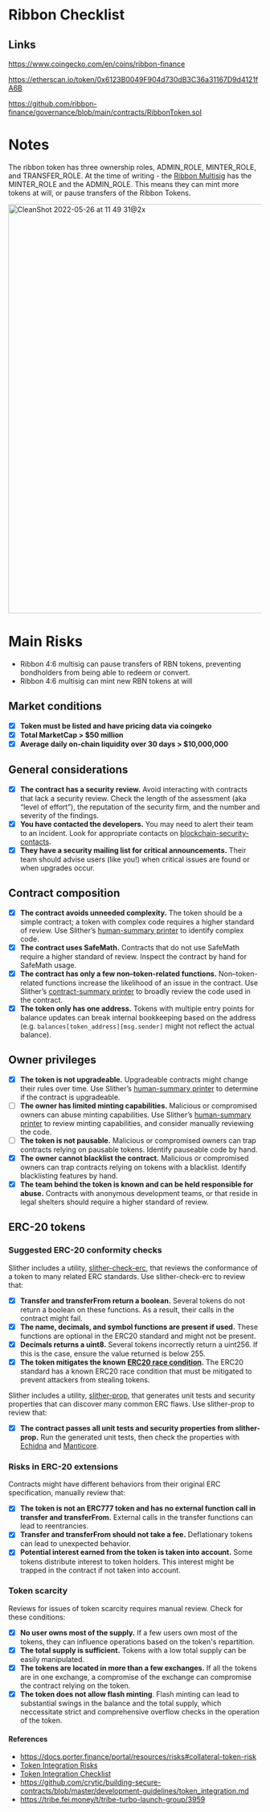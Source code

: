 # Ribbon Checklist

## Links
https://www.coingecko.com/en/coins/ribbon-finance

https://etherscan.io/token/0x6123B0049F904d730dB3C36a31167D9d4121fA6B

https://github.com/ribbon-finance/governance/blob/main/contracts/RibbonToken.sol

# Notes
The ribbon token has three ownership roles, ADMIN_ROLE, MINTER_ROLE, and TRANSFER_ROLE.
At the time of writing - the [Ribbon Multisig](https://gnosis-safe.io/app/eth:0xDAEada3d210D2f45874724BeEa03C7d4BBD41674) has the MINTER_ROLE and the ADMIN_ROLE. This means they can mint more tokens at will, or pause transfers of the Ribbon Tokens. 

<img width="812" alt="CleanShot 2022-05-26 at 11 49 31@2x" src="https://user-images.githubusercontent.com/15036618/170535734-87c81120-0bcf-43f8-924b-8cd1e1c38b2c.png">


# Main Risks 
* Ribbon 4:6 multisig can pause transfers of RBN tokens, preventing bondholders from being able to redeem or convert. 
* Ribbon 4:6 multisig can mint new RBN tokens at will


## Market conditions
- [X] **Token must be listed and have pricing data via coingeko**
- [X] **Total MarketCap > $50 million**
- [X] **Average daily on-chain liquidity over 30 days > $10,000,000**

## General considerations

- [X] **The contract has a security review.** Avoid interacting with contracts that lack a security review. Check the length of the assessment (aka “level of effort”), the reputation of the security firm, and the number and severity of the findings.
- [X] **You have contacted the developers.** You may need to alert their team to an incident. Look for appropriate contacts on [blockchain-security-contacts](https://github.com/crytic/blockchain-security-contacts).
- [X] **They have a security mailing list for critical announcements.** Their team should advise users (like you!) when critical issues are found or when upgrades occur.

## Contract composition

- [X] **The contract avoids unneeded complexity.** The token should be a simple contract; a token with complex code requires a higher standard of review. Use Slither’s [human-summary printer](https://github.com/crytic/slither/wiki/Printer-documentation#human-summary) to identify complex code.
- [X] **The contract uses SafeMath.** Contracts that do not use SafeMath require a higher standard of review. Inspect the contract by hand for SafeMath usage.
- [X] **The contract has only a few non–token-related functions.** Non–token-related functions increase the likelihood of an issue in the contract. Use Slither’s [contract-summary printer](https://github.com/crytic/slither/wiki/Printer-documentation#contract-summary) to broadly review the code used in the contract.
- [X] **The token only has one address.** Tokens with multiple entry points for balance updates can break internal bookkeeping based on the address (e.g. `balances[token_address][msg.sender]` might not reflect the actual balance).

## Owner privileges

- [X] **The token is not upgradeable.** Upgradeable contracts might change their rules over time. Use Slither’s [human-summary printer](https://github.com/crytic/slither/wiki/Printer-documentation#contract-summary) to determine if the contract is upgradeable.
- [ ] **The owner has limited minting capabilities.** Malicious or compromised owners can abuse minting capabilities. Use Slither’s [human-summary printer](https://github.com/crytic/slither/wiki/Printer-documentation#contract-summary) to review minting capabilities, and consider manually reviewing the code.
- [ ] **The token is not pausable.** Malicious or compromised owners can trap contracts relying on pausable tokens. Identify pauseable code by hand.
- [X] **The owner cannot blacklist the contract.** Malicious or compromised owners can trap contracts relying on tokens with a blacklist. Identify blacklisting features by hand.
- [X] **The team behind the token is known and can be held responsible for abuse.** Contracts with anonymous development teams, or that reside in legal shelters should require a higher standard of review.

## ERC-20 tokens 

### Suggested ERC-20 conformity checks

Slither includes a utility, [slither-check-erc](https://github.com/crytic/slither/wiki/ERC-Conformance), that reviews the conformance of a token to many related ERC standards. Use slither-check-erc to review that:

- [X] **Transfer and transferFrom return a boolean.** Several tokens do not return a boolean on these functions. As a result, their calls in the contract might fail. 
- [X] **The name, decimals, and symbol functions are present if used.** These functions are optional in the ERC20 standard and might not be present.
- [X] **Decimals returns a uint8.** Several tokens incorrectly return a uint256. If this is the case, ensure the value returned is below 255.
- [X] **The token mitigates the known [ERC20 race condition](https://github.com/ethereum/EIPs/issues/20#issuecomment-263524729).** The ERC20 standard has a known ERC20 race condition that must be mitigated to prevent attackers from stealing tokens.

Slither includes a utility, [slither-prop](https://github.com/crytic/slither/wiki/Property-generation), that generates unit tests and security properties that can discover many common ERC flaws. Use slither-prop to review that:

- [X] **The contract passes all unit tests and security properties from slither-prop.** Run the generated unit tests, then check the properties with [Echidna](https://github.com/crytic/echidna) and [Manticore](https://manticore.readthedocs.io/en/latest/verifier.html).

### Risks in ERC-20 extensions
Contracts might have different behaviors from their original ERC specification, manually review that:

- [X] **The token is not an ERC777 token and has no external function call in transfer and transferFrom.** External calls in the transfer functions can lead to reentrancies.
- [X] **Transfer and transferFrom should not take a fee.** Deflationary tokens can lead to unexpected behavior.
- [X] **Potential interest earned from the token is taken into account.** Some tokens distribute interest to token holders. This interest might be trapped in the contract if not taken into account.

### Token scarcity

Reviews for issues of token scarcity requires manual review. Check for these conditions:

- [X] **No user owns most of the supply.** If a few users own most of the tokens, they can influence operations based on the token's repartition.
- [X] **The total supply is sufficient.** Tokens with a low total supply can be easily manipulated.
- [X] **The tokens are located in more than a few exchanges.** If all the tokens are in one exchange, a compromise of the exchange can compromise the contract relying on the token.
- [X] **The token does not allow flash minting**. Flash minting can lead to substantial swings in the balance and the total supply, which neccessitate strict and comprehensive overflow checks in the operation of the token. 

#### References
* https://docs.porter.finance/portal/resources/risks#collateral-token-risk
* [Token Integration Risks](https://blog.openzeppelin.com/workshop-recap-secure-development-workshop-1/)
* [Token Integration Checklist](https://ethereum.org/ka/developers/tutorials/token-integration-checklist/)
* https://github.com/crytic/building-secure-contracts/blob/master/development-guidelines/token_integration.md
* https://tribe.fei.money/t/tribe-turbo-launch-group/3959
